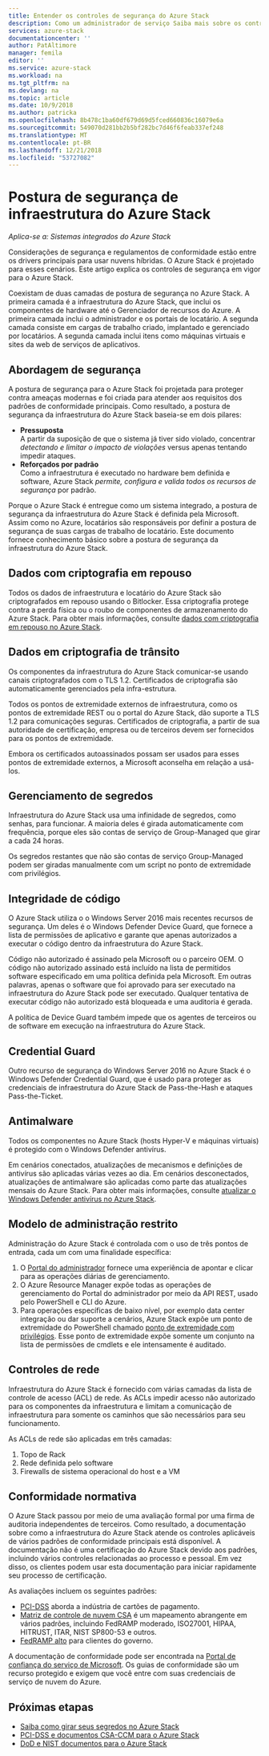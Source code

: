 ```yaml
---
title: Entender os controles de segurança do Azure Stack
description: Como um administrador de serviço Saiba mais sobre os controles de segurança aplicados para o Azure Stack
services: azure-stack
documentationcenter: ''
author: PatAltimore
manager: femila
editor: ''
ms.service: azure-stack
ms.workload: na
ms.tgt_pltfrm: na
ms.devlang: na
ms.topic: article
ms.date: 10/9/2018
ms.author: patricka
ms.openlocfilehash: 8b478c1ba60df679d69d5fced660836c16079e6a
ms.sourcegitcommit: 549070d281bb2b5bf282bc7d46f6feab337ef248
ms.translationtype: MT
ms.contentlocale: pt-BR
ms.lasthandoff: 12/21/2018
ms.locfileid: "53727082"
---
```

# <a name="azure-stack-infrastructure-security-posture"></a>Postura de segurança de infraestrutura do Azure Stack

*Aplica-se a: Sistemas integrados do Azure Stack*

Considerações de segurança e regulamentos de conformidade estão entre os drivers principais para usar nuvens híbridas. O Azure Stack é projetado para esses cenários. Este artigo explica os controles de segurança em vigor para o Azure Stack.

Coexistam de duas camadas de postura de segurança no Azure Stack. A primeira camada é a infraestrutura do Azure Stack, que inclui os componentes de hardware até o Gerenciador de recursos do Azure. A primeira camada inclui o administrador e os portais de locatário. A segunda camada consiste em cargas de trabalho criado, implantado e gerenciado por locatários. A segunda camada inclui itens como máquinas virtuais e sites da web de serviços de aplicativos.

## <a name="security-approach"></a>Abordagem de segurança

A postura de segurança para o Azure Stack foi projetada para proteger contra ameaças modernas e foi criada para atender aos requisitos dos padrões de conformidade principais. Como resultado, a postura de segurança da infraestrutura do Azure Stack baseia-se em dois pilares:

 - **Pressuposta**  
A partir da suposição de que o sistema já tiver sido violado, concentrar *detectando e limitar o impacto de violações* versus apenas tentando impedir ataques. 
 - **Reforçados por padrão**  
Como a infraestrutura é executado no hardware bem definida e software, Azure Stack *permite, configura e valida todos os recursos de segurança* por padrão.

Porque o Azure Stack é entregue como um sistema integrado, a postura de segurança da infraestrutura do Azure Stack é definida pela Microsoft. Assim como no Azure, locatários são responsáveis por definir a postura de segurança de suas cargas de trabalho de locatário. Este documento fornece conhecimento básico sobre a postura de segurança da infraestrutura do Azure Stack.

## <a name="data-at-rest-encryption"></a>Dados com criptografia em repouso
Todos os dados de infraestrutura e locatário do Azure Stack são criptografados em repouso usando o Bitlocker. Essa criptografia protege contra a perda física ou o roubo de componentes de armazenamento do Azure Stack. Para obter mais informações, consulte [dados com criptografia em repouso no Azure Stack](azure-stack-security-bitlocker.md).

## <a name="data-in-transit-encryption"></a>Dados em criptografia de trânsito
Os componentes da infraestrutura do Azure Stack comunicar-se usando canais criptografados com o TLS 1.2. Certificados de criptografia são automaticamente gerenciados pela infra-estrutura. 

Todos os pontos de extremidade externos de infraestrutura, como os pontos de extremidade REST ou o portal do Azure Stack, dão suporte a TLS 1.2 para comunicações seguras. Certificados de criptografia, a partir de sua autoridade de certificação, empresa ou de terceiros devem ser fornecidos para os pontos de extremidade. 

Embora os certificados autoassinados possam ser usados para esses pontos de extremidade externos, a Microsoft aconselha em relação a usá-los. 

## <a name="secret-management"></a>Gerenciamento de segredos
Infraestrutura do Azure Stack usa uma infinidade de segredos, como senhas, para funcionar. A maioria deles é girada automaticamente com frequência, porque eles são contas de serviço de Group-Managed que girar a cada 24 horas.

Os segredos restantes que não são contas de serviço Group-Managed podem ser giradas manualmente com um script no ponto de extremidade com privilégios.

## <a name="code-integrity"></a>Integridade de código
O Azure Stack utiliza o o Windows Server 2016 mais recentes recursos de segurança. Um deles é o Windows Defender Device Guard, que fornece a lista de permissões de aplicativo e garante que apenas autorizados a executar o código dentro da infraestrutura do Azure Stack. 

Código não autorizado é assinado pela Microsoft ou o parceiro OEM. O código não autorizado assinado está incluído na lista de permitidos software especificado em uma política definida pela Microsoft. Em outras palavras, apenas o software que foi aprovado para ser executado na infraestrutura do Azure Stack pode ser executado. Qualquer tentativa de executar código não autorizado está bloqueada e uma auditoria é gerada.

A política de Device Guard também impede que os agentes de terceiros ou de software em execução na infraestrutura do Azure Stack.

## <a name="credential-guard"></a>Credential Guard
Outro recurso de segurança do Windows Server 2016 no Azure Stack é o Windows Defender Credential Guard, que é usado para proteger as credenciais de infraestrutura do Azure Stack de Pass-the-Hash e ataques Pass-the-Ticket.

## <a name="antimalware"></a>Antimalware
Todos os componentes no Azure Stack (hosts Hyper-V e máquinas virtuais) é protegido com o Windows Defender antivírus.

Em cenários conectados, atualizações de mecanismos e definições de antivírus são aplicadas várias vezes ao dia. Em cenários desconectados, atualizações de antimalware são aplicadas como parte das atualizações mensais do Azure Stack. Para obter mais informações, consulte [atualizar o Windows Defender antivírus no Azure Stack](azure-stack-security-av.md).

## <a name="constrained-administration-model"></a>Modelo de administração restrito
Administração do Azure Stack é controlada com o uso de três pontos de entrada, cada um com uma finalidade específica: 
1. O [Portal do administrador](azure-stack-manage-portals.md) fornece uma experiência de apontar e clicar para as operações diárias de gerenciamento.
2. O Azure Resource Manager expõe todas as operações de gerenciamento do Portal do administrador por meio da API REST, usado pelo PowerShell e CLI do Azure. 
3. Para operações específicas de baixo nível, por exemplo data center integração ou dar suporte a cenários, Azure Stack expõe um ponto de extremidade do PowerShell chamado [ponto de extremidade com privilégios](azure-stack-privileged-endpoint.md). Esse ponto de extremidade expõe somente um conjunto na lista de permissões de cmdlets e ele intensamente é auditado.

## <a name="network-controls"></a>Controles de rede
Infraestrutura do Azure Stack é fornecido com várias camadas da lista de controle de acesso (ACL) de rede. As ACLs impedir acesso não autorizado para os componentes da infraestrutura e limitam a comunicação de infraestrutura para somente os caminhos que são necessários para seu funcionamento. 

As ACLs de rede são aplicadas em três camadas:
1.  Topo de Rack
2.  Rede definida pelo software
3.  Firewalls de sistema operacional do host e a VM

## <a name="regulatory-compliance"></a>Conformidade normativa

O Azure Stack passou por meio de uma avaliação formal por uma firma de auditoria independentes de terceiros. Como resultado, a documentação sobre como a infraestrutura do Azure Stack atende os controles aplicáveis de vários padrões de conformidade principais está disponível. A documentação não é uma certificação do Azure Stack devido aos padrões, incluindo vários controles relacionadas ao processo e pessoal. Em vez disso, os clientes podem usar esta documentação para iniciar rapidamente seu processo de certificação.

As avaliações incluem os seguintes padrões:

- [PCI-DSS](https://www.pcisecuritystandards.org/pci_security/) aborda a indústria de cartões de pagamento.
- [Matriz de controle de nuvem CSA](https://cloudsecurityalliance.org/group/cloud-controls-matrix/#_overview) é um mapeamento abrangente em vários padrões, incluindo FedRAMP moderado, ISO27001, HIPAA, HITRUST, ITAR, NIST SP800-53 e outros.
- [FedRAMP alto](https://www.fedramp.gov/fedramp-releases-high-baseline/) para clientes do governo.

A documentação de conformidade pode ser encontrada na [Portal de confiança do serviço de Microsoft](https://servicetrust.microsoft.com/ViewPage/Blueprint). Os guias de conformidade são um recurso protegido e exigem que você entre com suas credenciais de serviço de nuvem do Azure.

## <a name="next-steps"></a>Próximas etapas

- [Saiba como girar seus segredos no Azure Stack](azure-stack-rotate-secrets.md)
- [PCI-DSS e documentos CSA-CCM para o Azure Stack](https://servicetrust.microsoft.com/ViewPage/TrustDocuments)
- [DoD e NIST documentos para o Azure Stack](https://servicetrust.microsoft.com/ViewPage/Blueprint)
